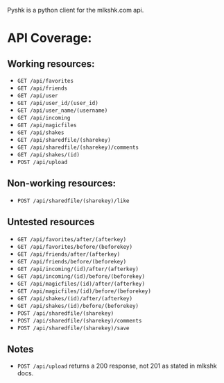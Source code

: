 Pyshk is a python client for the mlkshk.com api.

# API Coverage:

## Working resources:
* `GET /api/favorites`
* `GET /api/friends`
* `GET /api/user`
* `GET /api/user_id/(user_id)`
* `GET /api/user_name/(username)`
* `GET /api/incoming`
* `GET /api/magicfiles`
* `GET /api/shakes`
* `GET /api/sharedfile/(sharekey)`
* `GET /api/sharedfile/(sharekey)/comments`
* `GET /api/shakes/(id)`
* `POST /api/upload`

## Non-working resources:
* `POST /api/sharedfile/(sharekey)/like`

## Untested resources
* `GET /api/favorites/after/(afterkey)`
* `GET /api/favorites/before/(beforekey)`
* `GET /api/friends/after/(afterkey)`
* `GET /api/friends/before/(beforekey)`
* `GET /api/incoming/(id)/after/(afterkey)`
* `GET /api/incoming/(id)/before/(beforekey)`
* `GET /api/magicfiles/(id)/after/(afterkey)`
* `GET /api/magicfiles/(id)/before/(beforekey)`
* `GET /api/shakes/(id)/after/(afterkey)`
* `GET /api/shakes/(id)/before/(beforekey)`
* `POST /api/sharedfile/(sharekey)`
* `POST /api/sharedfile/(sharekey)/comments`
* `POST /api/sharedfile/(sharekey)/save`

## Notes
* `POST /api/upload` returns a 200 response, not 201 as stated in mlkshk docs.